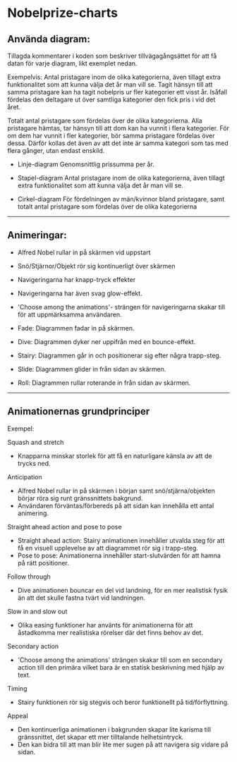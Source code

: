 # Nobelprize-charts

## Använda diagram:

Tillagda kommentarer i koden som beskriver tillvägagångsättet för att få datan för varje diagram, likt exemplet nedan.

Exempelvis: 
Antal pristagare inom de olika kategorierna, även tillagt extra funktionalitet som att kunna välja det år man vill se.
Tagit hänsyn till att samma pristagare kan ha tagit nobelpris ur fler kategorier ett visst år.
Isåfall fördelas den deltagare ut över samtliga kategorier den fick pris i vid det året.

Totalt antal pristagare som fördelas över de olika kategorierna.
Alla pristagare hämtas, tar hänsyn till att dom kan ha vunnit i flera kategorier.
För om dem har vunnit i fler kategorier, bör samma pristagare fördelas över dessa.
Därför kollas det även av att det inte är samma kategori som tas med flera gånger, utan endast enskild.


* Linje-diagram
Genomsnittlig prissumma per år.

* Stapel-diagram
Antal pristagare inom de olika kategorierna, även tillagt extra funktionalitet som att kunna välja det år man vill se.

* Cirkel-diagram
För fördelningen av män/kvinnor bland pristagare, samt totalt antal pristagare som fördelas över de olika kategorierna

-----------------------------------------------------------------------------------------------------------------------------

## Animeringar:

* Alfred Nobel rullar in på skärmen vid uppstart

* Snö/Stjärnor/Objekt rör sig kontinuerligt över skärmen

* Navigeringarna har knapp-tryck effekter

* Navigeringarna har även svag glow-effekt.

* 'Choose among the animations'- strängen för navigeringarna skakar till för att uppmärksamma användaren.

* Fade: Diagrammen fadar in på skärmen.

* Dive: Diagrammen dyker ner uppifrån med en bounce-effekt.

* Stairy: Diagrammen går in och positionerar sig efter några trapp-steg.

* Slide: Diagrammen glider in från sidan av skärmen.

* Roll: Diagrammen rullar roterande in från sidan av skärmen.

--------------------------------------------------------------------------------------------------------------------------------

## Animationernas grundprinciper

Exempel:

Squash and stretch
- Knapparna minskar storlek för att få en naturligare känsla av att de trycks ned.

Anticipation
- Alfred Nobel rullar in på skärmen i början samt snö/stjärna/objekten börjar röra sig runt gränssnittets bakgrund.
- Användaren förväntas/förbereds på att sidan kan innehålla ett antal animering.

Straight ahead action and pose to pose
- Straight ahead action: Stairy animationen innehåller utvalda steg för att få en visuell upplevelse av att diagrammet rör sig i trapp-steg.
- Pose to pose: Animationerna innehåller start-slutvärden för att hamna på rätt positioner.

Follow through
- Dive animationen bouncar en del vid landning, för en mer realistisk fysik än att det skulle fastna tvärt vid landningen.

Slow in and slow out
- Olika easing funktioner har använts för animationerna för att åstadkomma mer realistiska rörelser där det finns behov av det.

Secondary action
- 'Choose among the animations' strängen skakar till som en secondary action till den primära vilket bara är en statisk beskrivning med hjälp av text.

Timing
- Stairy funktionen rör sig stegvis och beror funktionellt på tid/förflyttning.

Appeal
- Den kontinuerliga animationen i bakgrunden skapar lite karisma till gränssnittet, det skapar ett mer tilltalande helhetsintryck.
- Den kan bidra till att man blir lite mer sugen på att navigera sig vidare på sidan.


